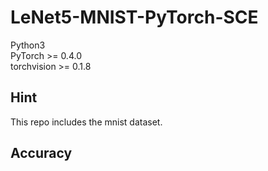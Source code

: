 # LeNet5-MNIST-PyTorch-SCE

Python3  
PyTorch >= 0.4.0  
torchvision >= 0.1.8

## Hint
This repo includes the mnist dataset.
## Accuracy


